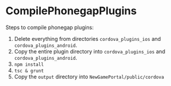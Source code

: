 # CompilePhonegapPlugins

Steps to compile phonegap plugins:

1. Delete everything from directories `cordova_plugins_ios` and `cordova_plugins_android`.
2. Copy the entire plugin directory into `cordova_plugins_ios` and `cordova_plugins_android`.
3. `npm install`
4. `tsc & grunt`
5. Copy the `output` directory into `NewGamePortal/public/cordova`